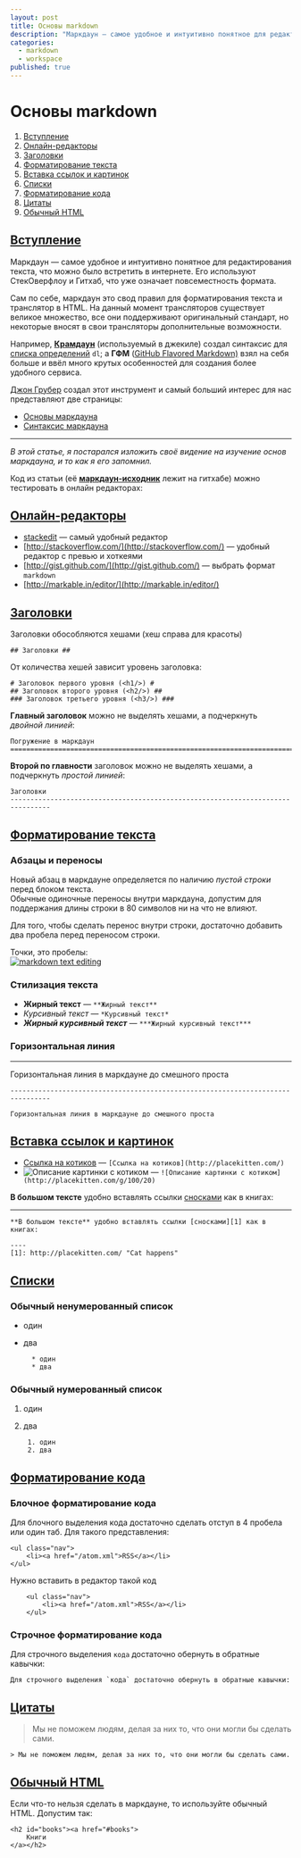 ```yaml
---
layout: post
title: Основы markdown
description: "Маркдаун — самое удобное и интуитивно понятное для редактирования текста, что можно было встретить в интернете. Его используют СтекОверфлоу и Гитхаб, что уже означает повсеместность формата."
categories: 
  - markdown
  - workspace
published: true
---
```


Основы markdown
================================================================================

1. [Вступление](#intro)
2. [Онлайн-редакторы](#online-editors)
3. [Заголовки](#headings)
4. [Форматирование текста](#text-formatting)
5. [Вставка ссылок и картинок](#links-n-images)
6. [Списки](#lists)
7. [Форматирование кода](#code)
8. [Цитаты](#cite)
9. [Обычный HTML](#html)

<h2 id="intro"><a href="#intro">
    Вступление
</a></h2>

Маркдаун — самое удобное и интуитивно понятное для редактирования текста,
что можно было встретить в интернете. Его используют СтекОверфлоу и Гитхаб, что
уже означает повсеместность формата.

Сам по себе, маркдаун это свод правил для форматирования текста и транслятор в
HTML. На данный момент трансляторов существует великое множество, все они
поддерживают оригинальный стандарт, но некоторые вносят в свои трансляторы
дополнительные возможности.

Например, [**Крамдаун**](http://kramdown.rubyforge.org/)
(используемый в джекиле) создал синтаксис для [списка определений](http://kramdown.rubyforge.org/syntax.html#definition-lists) `dl`; а **ГФМ** ([GitHub Flavored Markdown)](https://help.github.com/articles/github-flavored-markdown) взял на себя больше и ввёл много
крутых особенностей для создания более удобного сервиса.


[Джон Грубер](http://daringfireball.net/) создал этот инструмент и самый больший
интерес для нас представляют две страницы:

* [Основы маркдауна](http://daringfireball.net/projects/markdown/basics)
* [Синтаксис маркдауна](http://daringfireball.net/projects/markdown/syntax)

--------------------------------------------------------------------------------

*В этой статье, я постарался изложить своё видение на изучение основ маркдауна,
и то как я его запомнил.*

Код из статьи (её [**маркдаун-исходник**](https://raw.github.com/matmuchrapna-sites/vstarkov.ru/gh-pages/_posts/2013-02-13-markdown-basics.md) лежит на гитхабе) можно тестировать в онлайн
редакторах:

<h2 id="online-editors"><a href="#online-editors">
    Онлайн-редакторы
</a></h2>

* [stackedit](https://stackedit.io/) — самый удобный редактор
* [http://stackoverflow.com/](http://stackoverflow.com/) — удобный редактор с превью и хоткеями
* [http://gist.github.com/](http://gist.github.com/) — выбрать формат `markdown`
* [http://markable.in/editor/](http://markable.in/editor/)

<h2 id="headings"><a href="#headings">
    Заголовки
</a></h2>

Заголовки обособляются хешами (хеш справа для красоты)

    ## Заголовки ##

От количества хешей зависит уровень заголовка:
    
    # Заголовок первого уровня (<h1/>) #
    ## Заголовок второго уровня (<h2/>) ##
    ### Заголовок третьего уровня (<h3/>) ###

**Главный заголовок** можно не выделять хешами, а подчеркнуть *двойной линией*:

    Погружение в маркдаун
    ================================================================================


**Второй по главности** заголовок можно не выделять хешами, а подчеркнуть *простой
линией*:

    Заголовки
    --------------------------------------------------------------------------------

<h2 id="text-formatting"><a href="#text-formatting">
    Форматирование текста
</a></h2>



### Абзацы и переносы ###

Новый абзац в маркдауне определяется по наличию *пустой строки* перед блоком
текста.  
Обычные одиночные переносы внутри маркдауна, допустим для поддержания длины
строки в 80 символов ни на что не влияют.

Для того, чтобы сделать перенос внутри строки, достаточно добавить два пробела
перед переносом строки.

Точки, это пробелы:  
[![markdown text editing](http://img22.imageshack.us/img22/9095/126a9dad309c445e95405c7.png)](http://img22.imageshack.us/img22/9095/126a9dad309c445e95405c7.png)


### Стилизация текста ###

* **Жирный текст** — `**Жирный текст**`
* *Курсивный текст* — `*Курсивный текст*`
* ***Жирный курсивный текст*** — `***Жирный курсивный текст***`

### Горизонтальная линия ###

--------------------------------------------------------------------------------

Горизонтальная линия в маркдауне до смешного проста

    --------------------------------------------------------------------------------

    Горизонтальная линия в маркдауне до смешного проста



<h2 id="links-n-images"><a href="#links-n-images">
    Вставка ссылок и картинок
</a></h2>


* [Ссылка на котиков](http://placekitten.com/) — `[Ссылка на котиков](http://placekitten.com/)`
* ![Описание картинки с котиком](http://placekitten.com/g/100/20) — `![Описание картинки с котиком](http://placekitten.com/g/100/20)`

**В большом тексте** удобно вставлять ссылки [сносками][1] как в книгах:

----
[1]: http://placekitten.com/ "Cat happens"

    **В большом тексте** удобно вставлять ссылки [сносками][1] как в книгах:

    ----
    [1]: http://placekitten.com/ "Cat happens"


<h2 id="lists"><a href="#lists">
    Списки
</a></h2>

### Обычный ненумерованный список ###

* один
* два

        * один
        * два

### Обычный нумерованный список ###

1. один
2. два

        1. один
        2. два

<h2 id="code"><a href="#code">
    Форматирование кода
</a></h2>

### Блочное форматирование кода ###

Для блочного выделения кода достаточно сделать отступ в 4 пробела или один таб.
Для такого представления:

    <ul class="nav">
        <li><a href="/atom.xml">RSS</a></li>
    </ul>

Нужно вставить в редактор такой код

        <ul class="nav">
            <li><a href="/atom.xml">RSS</a></li>
        </ul>

### Строчное форматирование кода ###

Для строчного выделения `кода` достаточно обернуть в обратные кавычки:

    Для строчного выделения `кода` достаточно обернуть в обратные кавычки:

<h2 id="cite"><a href="#cite">
    Цитаты
</a></h2>

> Мы не поможем людям, делая за них то, что они могли бы сделать сами.

    > Мы не поможем людям, делая за них то, что они могли бы сделать сами.


<h2 id="html"><a href="#html">
    Обычный HTML
</a></h2>

Если что-то нельзя сделать в маркдауне, то используйте обычный HTML.
Допустим так:

    <h2 id="books"><a href="#books">
        Книги
    </a></h2>
